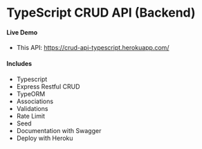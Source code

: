# TypeScript CRUD API (Backend)

#### Live Demo

- This API: https://crud-api-typescript.herokuapp.com/

#### Includes

- Typescript
- Express Restful CRUD
- TypeORM
- Associations
- Validations
- Rate Limit
- Seed
- Documentation with Swagger
- Deploy with Heroku
